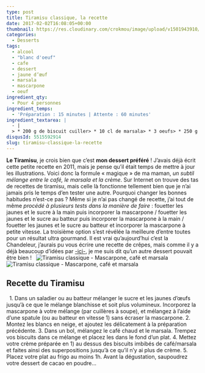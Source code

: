 ```yaml
---
type: post
title: Tiramisu classique, la recette
date: 2017-02-02T16:08:05+00:00
thumbnail: https://res.cloudinary.com/crokmou/image/upload/v1501943910/cinemagraph-recette-tiramisu-mascarpone-cafe-crokmou-blog-cuisine-voyage-belgique-1.gif
categories: 
  - Desserts
tags: 
  - alcool
  - "blanc d'oeuf"
  - cafe
  - dessert
  - jaune d’œuf
  - marsala
  - mascarpone
  - oeuf
ingredient_qty: 
  - Pour 4 personnes
ingredient_temps: 
  - 'Préparation : 15 minutes | Attente : 60 minutes'
ingredient_textarea: |
  - |
  > * 200 g de biscuit cuiller> * 10 cl de marsala> * 3 oeufs> * 250 g de mascarpone> * 60 g de sucre en poudre> * cacao en poudre (par ex : Van Houten)> * 20 grammes de chocolat noir> * du café fort> * 1 pincée de sel
disqusId: 5515592914
slug: tiramisu-classique-la-recette
---
```


**Le Tiramisu**, je crois bien que c’est **mon dessert préféré** ! J’avais déjà écrit cette petite recette en 2011, mais je pense qu’il était temps de mettre à jour les illustrations. Voici donc la formule « magique » de ma maman, _un subtil mélange entre le café, le marsala et la crème_. Sur Internet on trouve des tas de recettes de tiramisu, mais celle là fonctionne tellement bien que je n’ai jamais pris le temps d’en tester une autre. Pourquoi changer les bonnes habitudes n’est-ce pas ? Même si je n’ai pas changé de recette, j’ai tout de même _procédé à plusieurs tests dans la manière de faire_ : fouetter les jaunes et le sucre à la main puis incorporer la mascarpone / fouetter les jaunes et le sucre au batteur puis incorporer la mascarpone à la main / fouetter les jaunes et le sucre au batteur et incorporer la mascarpone à petite vitesse. La troisième option s’est révélée la meilleure d’entre toutes pour un résultat ultra gourmand. Il est vrai qu’aujourd’hui c’est la Chandeleur, j’aurais pu vous écrire une recette de crêpes, mais comme il y a déjà beaucoup d’idées par [-ici-](http://www.crokmou.com/tag/chandeleur), je me suis dit qu’un autre dessert pouvait être bien !   ![Tiramisu classique - Mascarpone, café et marsala](http://www.crokmou.com/wp-content/uploads/2017/02/recette-tiramisu-mascarpone-cafe-crokmou-blog-cuisine-voyage-belgique-1.jpg)![Tiramisu classique - Mascarpone, café et marsala](http://www.crokmou.com/wp-content/uploads/2017/02/recette-tiramisu-mascarpone-cafe-crokmou-blog-cuisine-voyage-belgique-3.jpg)  

## **Recette du Tiramisu**

  1\. Dans un saladier ou au batteur mélanger le sucre et les jaunes d’œufs jusqu’à ce que le mélange blanchisse et soit plus volumineux. Incorporez la mascarpone à votre mélange (par cuillères à soupe), et mélangez à l’aide d’une spatule (ou au batteur en vitesse 1) sans écraser la mascarpone. 2\. Montez les blancs en neige, et ajoutez les délicatement à la préparation précédente. 3\. Dans un bol, mélangez le café chaud et le marsala. Trempez vos biscuits dans ce mélange et placez les dans le fond d’un plat. 4\. Mettez votre crème préparée en 1) au dessus des biscuits imbibés de café/marsala et faites ainsi des superpositions jusqu’à ce qu’il n’y ai plus de crème. 5\. Placez votre plat au frigo au moins 1h. Avant la dégustation, saupoudrez votre dessert de cacao en poudre…